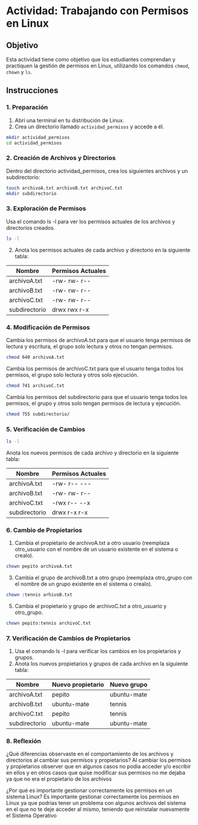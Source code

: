 # Actividad: Trabajando con Permisos en Linux

## Objetivo

Esta actividad tiene como objetivo que los estudiantes comprendan y practiquen la gestión de permisos en Linux, utilizando los comandos `chmod`, `chown` y `ls`.

## Instrucciones

### 1. Preparación

1. Abrí una terminal en tu distribución de Linux.
2. Crea un directorio llamado `actividad_permisos` y accede a él.

```sh
mkdir actividad_permisos
cd actividad_permisos
```
### 2. Creación de Archivos y Directorios
Dentro del directorio actividad_permisos, crea los siguientes archivos y un subdirectorio:
```sh
touch archivoA.txt archivoB.txt archivoC.txt
mkdir subdirectorio
```
### 3. Exploración de Permisos
Usa el comando ls -l para ver los permisos actuales de los archivos y directorios creados.
```sh
ls -l
```
2. Anota los permisos actuales de cada archivo y directorio en la siguiente tabla:

| **Nombre**      | **Permisos Actuales** |
|-----------------|-----------------|
| archivoA.txt	  |   -rw- rw- r--  |
| archivoB.txt    |   -rw- rw- r--  |
| archivoC.txt    |   -rw- rw- r--  |
| subdirectorio   |   drwx rwx r-x  |

### 4. Modificación de Permisos
Cambia los permisos de archivoA.txt para que el usuario tenga permisos de lectura y escritura, el grupo solo lectura y otros no tengan permisos.

```sh
chmod 640 archivoA.txt
```


Cambia los permisos de archivoC.txt para que el usuario tenga todos los permisos, el grupo solo lectura y otros solo ejecución.

```sh
chmod 741 archivoC.txt
```

Cambia los permisos del subdirectorio para que el usuario tenga todos los permisos, el grupo y otros solo tengan permisos de lectura y ejecución.
```sh
chmod 755 subdirectorio/
```
### 5. Verificación de Cambios
```sh
ls -l
```
Anota los nuevos permisos de cada archivo y directorio en la siguiente tabla:

| **Nombre**      | **Permisos Actuales** |
|-----------------|-----------------|
| archivoA.txt	  |   -rw- r-- ---  |
| archivoB.txt    |   -rw- rw- r--  |
| archivoC.txt    |   -rwx r-- --x  |
| subdirectorio   |   drwx r-x r-x  |

### 6. Cambio de Propietarios
1. Cambia el propietario de archivoA.txt a otro usuario (reemplaza otro_usuario con el nombre de un usuario existente en el sistema o crealo).
```sh
chown pepito archivoA.txt
```
3. Cambia el grupo de archivoB.txt a otro grupo (reemplaza otro_grupo con el nombre de un grupo existente en el sistema o crealo).
```sh
chown :tennis arhivoB.txt
```
5. Cambia el propietario y grupo de archivoC.txt a otro_usuario y otro_grupo.
```sh
chown pepito:tennis archivoC.txt
```
### 7. Verificación de Cambios de Propietarios
1. Usa el comando ls -l para verificar los cambios en los propietarios y grupos.
2. Anota los nuevos propietarios y grupos de cada archivo en la siguiente tabla:

| **Nombre**      | **Nuevo propietario** | **Nuevo grupo**|
|-----------------|-----------------------|----------------|
| archivoA.txt	  |        pepito         |   ubuntu-mate  |
| archivoB.txt    |      ubuntu-mate      |     tennis     |
| archivoC.txt    |        pepito         |     tennis     |
| subdirectorio   |      ubuntu-mate      |   ubuntu-mate  |

### 8. Reflexión
¿Qué diferencias observaste en el comportamiento de los archivos y directorios al cambiar sus permisos y propietarios?
Al cambiar los permisos y propietarios observer que en algunos casos no podia acceder y/o escribir en ellos y en otros casos que quise modificar sus permisos no me dejaba ya que no era el propietario de los archivos

¿Por qué es importante gestionar correctamente los permisos en un sistema Linux?
Es importante gestionar correctamente los permisos en Linux ya que podrias tener un problema con algunos archivos del sistema en el que no te deje acceder al mismo, teniendo que reinstalar nuevamente el Sistema Operativo
